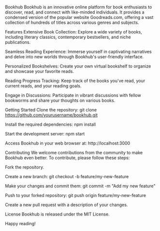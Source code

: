 Bookhub
Bookhub is an innovative online platform for book enthusiasts to discover, read, and connect with like-minded individuals. It provides a condensed version of the popular website Goodreads.com, offering a vast collection of hundreds of titles across various genres and subjects.

Features
Extensive Book Collection: Explore a wide variety of books, including literary classics, contemporary bestsellers, and niche publications.

Seamless Reading Experience: Immerse yourself in captivating narratives and delve into new worlds through Bookhub's user-friendly interface.

Personalized Bookshelves: Create your own virtual bookshelf to organize and showcase your favorite reads.

Reading Progress Tracking: Keep track of the books you've read, your current reads, and your reading goals.

Engage in Discussions: Participate in vibrant discussions with fellow bookworms and share your thoughts on various books.

Getting Started
Clone the repository: git clone https://github.com/yourusername/bookhub.git

Install the required dependencies: npm install

Start the development server: npm start

Access Bookhub in your web browser at: http://localhost:3000

Contributing
We welcome contributions from the community to make Bookhub even better. To contribute, please follow these steps:

Fork the repository.

Create a new branch: git checkout -b feature/my-new-feature

Make your changes and commit them: git commit -m "Add my new feature"

Push to your forked repository: git push origin feature/my-new-feature

Create a new pull request with a description of your changes.

License
Bookhub is released under the MIT License.


Happy reading!
